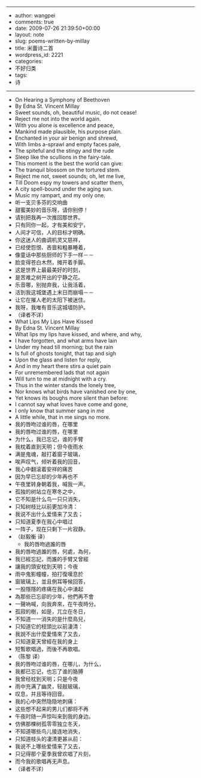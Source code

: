 - --
- author: wangpei
- comments: true
- date: 2009-07-26 21:39:50+00:00
- layout: note
- slug: poems-written-by-millay
- title: 米蕾诗二首
- wordpress_id: 2221
- categories:
- 不好归类
- tags:
- 诗
- --
- On Hearing a Symphony of Beethoven
- By Edna St. Vincent Millay
- Sweet sounds, oh, beautiful music, do not cease!
- Reject me not into the world again.
- With you alone is excellence and peace,
- Mankind made plausible, his purpose plain.
- Enchanted in your air benign and shrewd,
- With limbs a-sprawl and empty faces pale,
- The spiteful and the stingy and the rude
- Sleep like the scullions in the fairy-tale.
- This moment is the best the world can give:
- The tranquil blossom on the tortured stem.
- Reject me not, sweet sounds; oh, let me live,
- Till Doom espy my towers and scatter them,
- A city spell-bound under the aging sun.
- Music my rampart, and my only one.  
- 听一支贝多芬的交响曲
- 甜蜜美妙的音乐呀，请你别停！
- 请别把我再一次推回那世界。
- 只有同你一起，才有美和安宁，
- 人间才可信，人的目标才明确。
- 你这迷人的曲调机灵又慈祥，
- 已经使怨恨、吝啬和粗暴睡着，
- 像童话中那些厨师的下手一样－－
- 脸变得苍白木然，摊开着手脚。
- 这是世界上最最美好的时刻，
- 是苦难之树开出的宁静之花。
- 乐音哪，别抛弃我，让我活着，
- 活到我这城堡遇上末日而崩塌－－
- 让它在摧人老的太阳下被迷住。
- 我呀，我唯有音乐这城墙防护。
- （译者不详）
- What Lips My Lips Have Kissed
- By Edna St. Vincent Millay
- What lips my lips have kissed, and where, and why,
- I have forgotten, and what arms have lain
- Under my head till morning; but the rain
- Is full of ghosts tonight, that tap and sigh
- Upon the glass and listen for reply,
- And in my heart there stirs a quiet pain
- For unremembered lads that not again
- Will turn to me at midnight with a cry.
- Thus in the winter stands the lonely tree,
- Nor knows what birds have vanished one by one,
- Yet knows its boughs more silent than before:
- I cannot say what loves have come and gone,
- I only know that summer sang in me
- A little while, that in me sings no more.
- 我的唇吻过谁的唇，在哪里
- 我的唇吻过谁的唇，在哪里
- 为什么，我已忘记，谁的手臂
- 我枕着直到天明；但今夜雨水
- 满是鬼魂，敲打着窗子玻璃，
- 唉声叹气，倾听着我的回音，
- 我心中翻滚着安祥的痛苦
- 因为早已忘却的少年再也不
- 午夜里转身朝着我，喊我一声。
- 孤独的树站立在寒冬之中，
- 它不知是什么鸟一只只消失，
- 只知树枝比以前更加冷清：
- 我说不出什么爱情来了又去；
- 只知道夏季在我心中唱过
- 一阵子，现在只剩下一片寂静。
- （赵毅衡 译）
    - 我的唇吻過誰的唇 
- 我的唇吻過誰的唇，何處，為何，
- 我已經忘記，而誰的手臂又曾經
- 讓我的頭安枕到天明；今夜
- 雨中鬼影幢幢，拍打復嘆息於
- 窗玻璃上，並且側耳等候回答，
- 一股隱隱的疼痛在我心中湧起
- 為那些已忘卻的少年，他們再不會
- 一聲吶喊，向我奔來，在午夜時分。
- 孤寂的樹，如是，兀立在冬日，
- 不知道一一消失的是什麼鳥兒，
- 只知道它的枝頭比以前淒清：
- 我說不出什麼愛情來了又去，
- 只知道夏天曾經在我的身上
- 短暫歌唱過，而後不再歌唱。
- （陈黎 译）
- 我的唇吻过谁的唇，在哪儿，为什么，
- 我都已忘记，也忘了谁的胳膊
- 我曾经枕到天明；只是今夜
- 雨中充满了幽灵，轻敲玻璃，
- 叹息，并且等待回音。
- 我的心中突然隐隐地刺痛：
- 这些想不起来的男儿们都将不再
- 午夜时随一声惊叫来到我的身边。
- 仿佛那棵树孤零零独立冬天，
- 不知道哪些鸟儿接连地消失，
- 只知道枝头的凄清更甚从前：
- 我说不上哪些爱情来了又去，
- 只记得那个夏季我曾欢唱了片刻，
- 而今我的歌唱再无声息。
- （译者不详）
